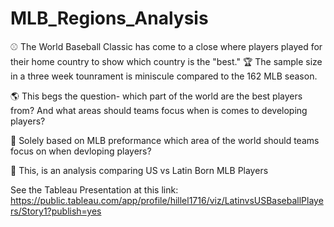 # MLB_Regions_Analysis


⚾ The World Baseball Classic has come to a close where players played for their home country to show which country is the "best."
🏆 The sample size in a three week tounrament is miniscule compared to the 162 MLB season.

🌎 This begs the question- which part of the world are the best players from? And what areas should teams focus when is comes to developing players?

🏅 Solely based on MLB preformance which area of the world should teams focus on when devloping players?

🧐 This, is an analysis comparing US vs Latin Born MLB Players

See the Tableau Presentation at this link: https://public.tableau.com/app/profile/hillel1716/viz/LatinvsUSBaseballPlayers/Story1?publish=yes

